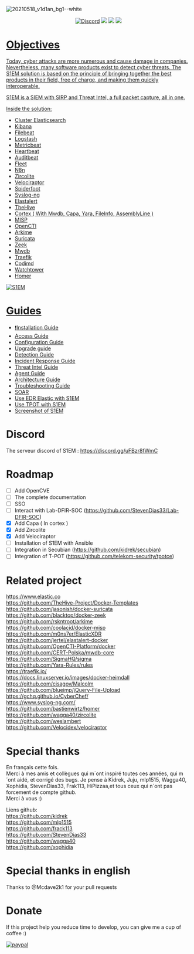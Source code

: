 ![20210518_v1d1an_bg1--white](https://user-images.githubusercontent.com/18678787/119020235-49428680-b99e-11eb-8621-935a62b966e1.png)
<div>
  <p align="center">
    <a href="https://discord.gg/uFBzr8fWmC" target"_blank"><img src="https://img.shields.io/badge/chat-on%20discord-7289da.svg?sanitize=true" alt="Discord"></a>
    <img src="https://img.shields.io/badge/Platform-Lin-green">
    <img src="https://img.shields.io/badge/Architecture-64bit-red">
    <a href="https://www.paypal.com/donate/?business=DUEQFS9Z2E9XW&no_recurring=0&item_name=If+this+project+help+you+reduce+time+to+develop%2C+you+can+give+me+a+cup+of+coffee+%3A%29&currency_code=EUR" target"_blank"><img src="https://img.shields.io/badge/Donate-PayPal-green.svg">
  </p>
</div>

# Objectives
Today, cyber attacks are more numerous and cause damage in companies. Nevertheless, many software products exist to detect cyber threats. The S1EM solution is based on the principle of bringing together the best products in their field, free of charge, and making them quickly interoperable.

S1EM is a SIEM with SIRP and Threat Intel, a full packet capture, all in one.

Inside the solution:

* Cluster Elasticsearch
* Kibana
* Filebeat
* Logstash
* Metricbeat
* Heartbeat
* Auditbeat
* Fleet
* N8n
* Zircolite
* Velociraptor
* Spiderfoot
* Syslog-ng
* Elastalert
* TheHive
* Cortex ( With Mwdb, Capa, Yara, FileInfo, AssemblyLine )
* MISP
* OpenCTI 
* Arkime
* Suricata
* Zeek
* Mwdb
* Traefik
* Codimd
* Watchtower
* Homer

![S1EM](https://user-images.githubusercontent.com/18678787/226611253-91a9f2d5-748f-4900-a3e2-0b38f22e7218.png)

# Guides
- :exclamation:[Installation Guide](https://github.com/V1D1AN/S1EM/wiki/Installation-Guide)
- [Access Guide](https://github.com/V1D1AN/S1EM/wiki/Access-guide)
- [Configuration Guide](https://github.com/V1D1AN/S1EM/wiki/Configuration-guide)
- [Upgrade guide](https://github.com/V1D1AN/S1EM/wiki/Upgrade-guide)
- [Detection Guide](https://github.com/V1D1AN/S1EM/wiki/Detection-guide)
- [Incident Response Guide](https://github.com/V1D1AN/S1EM/wiki/Incident-response-guide)
- [Threat Intel Guide](https://github.com/V1D1AN/S1EM/wiki/Threat-intel-guide)
- [Agent Guide](https://github.com/V1D1AN/S1EM/wiki/agent-guide)
- [Architecture Guide](https://github.com/V1D1AN/S1EM/wiki/Architecture-guide)
- [Troubleshooting Guide](https://github.com/V1D1AN/S1EM/wiki/Troubleshooting-guide)
- [SOAR](https://github.com/V1D1AN/S1EM/wiki/Soar-guide)
- [Use EDR Elastic with S1EM](https://github.com/V1D1AN/S1EM/wiki/Edr-guide)
- [Use TPOT with S1EM](https://github.com/V1D1AN/S1EM/wiki/Tpot-guide)
- [Screenshot of S1EM](https://github.com/V1D1AN/S1EM/wiki/Screenshot-of-S1EM)

# Discord

The serveur discord of S1EM : https://discord.gg/uFBzr8fWmC

# Roadmap

- [ ] Add OpenCVE
- [ ] The complete documentation
- [ ] SSO
- [ ] Interact with Lab-DFIR-SOC (https://github.com/StevenDias33/Lab-DFIR-SOC)
- [x] Add Capa ( In cortex )
- [x] Add Zircolite
- [x] Add Velociraptor
- [ ] Installation of S1EM with Ansible
- [ ] Integration in Secubian (https://github.com/kidrek/secubian)
- [ ] Integration of T-POT (https://github.com/telekom-security/tpotce)

# Related project

https://www.elastic.co <br />
https://github.com/TheHive-Project/Docker-Templates <br />
https://github.com/jasonish/docker-suricata <br />
https://github.com/blacktop/docker-zeek <br />
https://github.com/rskntroot/arkime <br />
https://github.com/coolacid/docker-misp <br />
https://github.com/m0ns7er/ElasticXDR<br />
https://github.com/jertel/elastalert-docker <br />
https://github.com/OpenCTI-Platform/docker <br />
https://github.com/CERT-Polska/mwdb-core <br />
https://github.com/SigmaHQ/sigma <br />
https://github.com/Yara-Rules/rules <br />
https://traefik.io/ <br />
https://docs.linuxserver.io/images/docker-heimdall <br />
https://github.com/cisagov/Malcolm <br />
https://github.com/blueimp/jQuery-File-Upload <br />
https://gchq.github.io/CyberChef/ <br />
https://www.syslog-ng.com/ <br />
https://github.com/bastienwirtz/homer <br />
https://github.com/wagga40/zircolite <br />
https://github.com/weslambert <br />
https://github.com/Velocidex/velociraptor <br /> 



# Special thanks
En français cette fois. <br />
Merci à mes amis et collègues qui m´ont inspiré toutes ces années, qui m´ont aidé, et corrigé des bugs.
Je pense à Kidrek, Juju, mlp1515, Wagga40, Xophidia, StevenDias33, Frak113, HiPizzaa,et tous ceux qui n´ont pas forcement de compte github. <br />
Merci à vous :)

Liens github: <br />
https://github.com/kidrek <br />
https://github.com/mlp1515 <br />
https://github.com/frack113 <br />
https://github.com/StevenDias33 <br />
https://github.com/wagga40 <br />
https://github.com/xophidia <br />

# Special thanks in english
Thanks to @Mcdave2k1 for your pull requests

# Donate
If this project help you reduce time to develop, you can give me a cup of coffee :) <br />

[![paypal](https://www.paypalobjects.com/en_US/i/btn/btn_donateCC_LG.gif)](https://www.paypal.com/donate/?business=DUEQFS9Z2E9XW&no_recurring=0&item_name=If+this+project+help+you+reduce+time+to+develop%2C+you+can+give+me+a+cup+of+coffee+%3A%29&currency_code=EUR)
